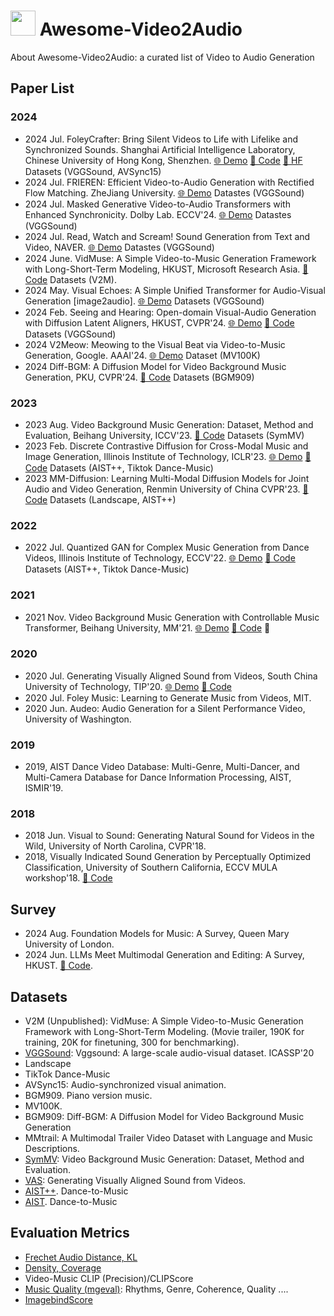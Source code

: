 # <img height=40 src="https://raw.githubusercontent.com/Tarikul-Islam-Anik/Animated-Fluent-Emojis/master/Emojis/Hand%20gestures/Waving%20Hand.png"/> Awesome-Video2Audio
About Awesome-Video2Audio: a curated list of Video to Audio Generation

##  Paper List

### 2024
- 2024 Jul. FoleyCrafter: Bring Silent Videos to Life with Lifelike and Synchronized Sounds. Shanghai Artificial Intelligence Laboratory, Chinese University of Hong Kong, Shenzhen. [🌐 Demo](https://foleycrafter.github.io/) [🔗 Code](https://github.com/open-mmlab/FoleyCrafter) [🤗 HF](https://huggingface.co/ymzhang319/FoleyCrafter) Datasets (VGGSound, AVSync15)
- 2024 Jul. FRIEREN: Efficient Video-to-Audio Generation with Rectified Flow Matching. ZheJiang University. [🌐 Demo](https://frieren-v2a.github.io/) Datastes (VGGSound)
- 2024 Jul. Masked Generative Video-to-Audio Transformers with Enhanced Synchronicity. Dolby Lab. ECCV'24. [🌐 Demo](https://maskvat.github.io/) Datastes (VGGSound)
- 2024 Jul. Read, Watch and Scream! Sound Generation from Text and Video, NAVER. [🌐 Demo](https://naver-ai.github.io/rewas/) Datastes (VGGSound)
- 2024 June. VidMuse: A Simple Video-to-Music Generation Framework with Long-Short-Term Modeling, HKUST, Microsoft Research Asia.  [🔗 Code](https://github.com/ZeyueT/VidMuse/) Datasets (V2M).
- 2024 May. Visual Echoes: A Simple Unified Transformer for Audio-Visual Generation [image2audio]. [🌐 Demo](https://docs.google.com/presentation/d/1ZtC0SeblKkut4XJcRaDsSTuCRIXB3ypxmSi7HTY3IyQ/edit#slide=id.g2cca3e60f2e_1_118) Datasets (VGGSound)
- 2024 Feb. Seeing and Hearing: Open-domain Visual-Audio Generation with Diffusion  Latent Aligners, HKUST, CVPR'24. [🌐 Demo](https://yzxing87.github.io/Seeing-and-Hearing/) [🔗 Code](https://github.com/yzxing87/Seeing-and-Hearing) Datasets (VGGSound)
- 2024 V2Meow: Meowing to the Visual Beat via Video-to-Music Generation, Google. AAAI'24. [🌐 Demo](https://google-research.github.io/noise2music/v2meow/) Dataset (MV100K)
- 2024 Diff-BGM: A Diffusion Model for Video Background Music Generation, PKU, CVPR'24. [🔗 Code](https://github.com/sizhelee/Diff-BGM) Datasets (BGM909)

### 2023
- 2023 Aug. Video Background Music Generation: Dataset, Method and Evaluation, Beihang University, ICCV'23. [🔗 Code](https://github.com/zhuole1025/SymMV) Datasets (SymMV)
- 2023 Feb. Discrete Contrastive Diffusion for Cross-Modal Music and Image Generation, Illinois Institute of Technology, ICLR'23. [🌐 Demo](https://l-yezhu.github.io/CDCD/) [🔗 Code](https://github.com/L-YeZhu/CDCD) Datasets (AIST++, Tiktok Dance-Music)
- 2023 MM-Diffusion: Learning Multi-Modal Diffusion Models for Joint Audio and Video Generation, Renmin University of China CVPR'23. [🔗 Code](https://github.com/researchmm/MM-Diffusion) Datasets (Landscape, AIST++)

### 2022 
- 2022 Jul. Quantized GAN for Complex Music Generation from Dance Videos, Illinois Institute of Technology, ECCV'22. [🌐 Demo](https://l-yezhu.github.io/D2M-GAN/) [🔗 Code](https://github.com/L-YeZhu/D2M-GAN) Datasets (AIST++, Tiktok Dance-Music)

### 2021
- 2021 Nov. Video Background Music Generation with Controllable Music Transformer, Beihang University, MM'21. [🌐 Demo](https://wzk1015.github.io/cmt/) [🔗 Code](https://github.com/wzk1015/video-bgm-generation) 🌟
  
### 2020
- 2020 Jul. Generating Visually Aligned Sound from Videos, South China University of Technology, TIP'20. [🌐 Demo](https://www.youtube.com/watch?v=fI_h5mZG7bg) [🔗 Code](https://github.com/PeihaoChen/regnet) 
- 2020 Jul. Foley Music: Learning to Generate  Music from Videos, MIT.
- 2020 Jun. Audeo: Audio Generation for a Silent Performance Video, University of Washington.

### 2019
- 2019, AIST Dance Video Database: Multi-Genre, Multi-Dancer, and Multi-Camera Database for Dance Information Processing, AIST, ISMIR'19. 

### 2018
- 2018 Jun. Visual to Sound: Generating Natural Sound for Videos in the Wild, University of North Carolina, CVPR'18. 
- 2018, Visually Indicated Sound Generation by Perceptually Optimized Classification, University of Southern California, ECCV MULA workshop'18. [🔗 Code](https://github.com/kanchen-usc/VIG)

## Survey
- 2024 Aug. Foundation Models for Music: A Survey, Queen Mary University of London.
- 2024 Jun. LLMs Meet Multimodal Generation and Editing:  A Survey, HKUST. [🔗 Code](https://github.com/YingqingHe/Awesome-LLMs-meet-Multimodal-Generation). 


## Datasets

- V2M (Unpublished): VidMuse: A Simple Video-to-Music Generation Framework with Long-Short-Term Modeling. (Movie trailer, 190K for training, 20K for finetuning, 300 for benchmarking).
- [VGGSound](https://huggingface.co/datasets/Speech-Audio/VGGSOUND/tree/main): Vggsound: A large-scale audio-visual dataset. ICASSP'20
- Landscape
- TikTok Dance-Music
- AVSync15: Audio-synchronized visual animation.
- BGM909. Piano version music.
- MV100K.
- BGM909: Diff-BGM: A Diffusion Model for Video Background Music Generation
- MMtrail: A Multimodal Trailer Video Dataset with Language and Music Descriptions.
- [SymMV](https://github.com/zhuole1025/SymMV/tree/main/dataset): Video Background Music Generation: Dataset, Method and Evaluation.
- [VAS](https://drive.google.com/file/d/14birixmH7vwIWKxCHI0MIWCcZyohF59g/view): Generating Visually Aligned Sound from Videos.
- [AIST++](https://google.github.io/aistplusplus_dataset/download.html). Dance-to-Music
- [AIST](https://aistdancedb.ongaaccel.jp/). Dance-to-Music


## Evaluation Metrics

- [Frechet Audio Distance, KL](https://github.com/haoheliu/audioldm_eval)
- [Density, Coverage](https://github.com/clovaai/generative-evaluation-prdc)
- Video-Music CLIP (Precision)/CLIPScore
- [Music Quality (mgeval)](https://github.com/RichardYang40148/mgeval): Rhythms, Genre, Coherence, Quality ....
- [ImagebindScore](https://github.com/facebookresearch/ImageBind)
